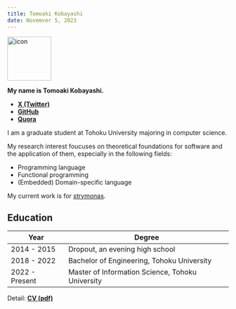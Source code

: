 ```yaml
---
title: Tomoaki Kobayashi
date: Novemver 5, 2023
---
```


<img src="https://moatom.github.io/profile/static/icon.png" alt="icon" width="100px" />

**My name is Tomoaki Kobayashi.**

- **[X (Twitter)](https://twitter.com/moatom)**
- **[GitHub](https://github.com/moatom)**
- **[Quora](https://www.quora.com/profile/Tomoaki-Kobayashi-1)**

I am a graduate student at Tohoku University majoring in computer science.

My research interest foucuses on theoretical foundations for software and
the application of them, especially in the following fields:

- Programming language
- Functional programming
- (Embedded) Domain-specific language

My current work is for [strymonas](https://strymonas.github.io/).


##  Education
Year| Degree
-|-
2014 - 2015 | Dropout, an evening high school
2018 - 2022 | Bachelor of Engineering, Tohoku University
2022 - Present  | Master of Information Science, Tohoku University

Detail: **[CV (pdf)](https://moatom.github.io/profile/static/cv-pub.pdf)**


